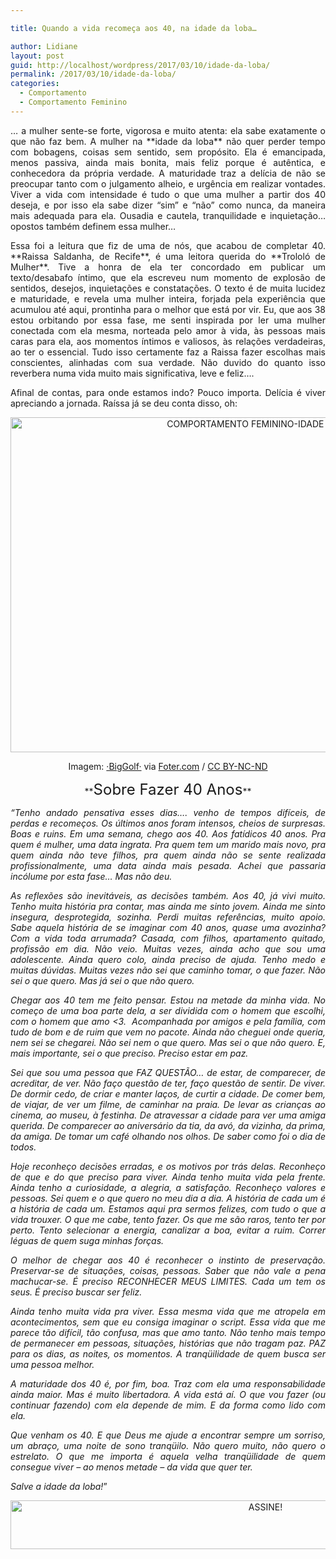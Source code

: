 ```yaml
---

title: Quando a vida recomeça aos 40, na idade da loba…

author: Lidiane
layout: post
guid: http://localhost/wordpress/2017/03/10/idade-da-loba/
permalink: /2017/03/10/idade-da-loba/
categories:
  - Comportamento
  - Comportamento Feminino
---
```

<p align="justify">
  … a mulher sente-se forte, vigorosa e muito atenta: ela sabe exatamente o que não faz bem. A mulher na **idade da loba** não quer perder tempo com bobagens, coisas sem sentido, sem propósito. Ela é emancipada, menos passiva, ainda mais bonita, mais feliz porque é autêntica, e conhecedora da própria verdade. A maturidade traz a delícia de não se preocupar tanto com o julgamento alheio, e urgência em realizar vontades. Viver a vida com intensidade é tudo o que uma mulher a partir dos 40 deseja, e por isso ela sabe dizer “sim” e “não” como nunca, da maneira mais adequada para ela. Ousadia e cautela, tranquilidade e inquietação… opostos também definem essa mulher…
</p>

<p align="justify">
  Essa foi a leitura que fiz de uma de nós, que acabou de completar 40. **Raissa Saldanha, de Recife**, é uma leitora querida do **Trololó de Mulher**. Tive a honra de ela ter concordado em publicar um texto/desabafo íntimo, que ela escreveu num momento de explosão de sentidos, desejos, inquietações e constatações. O texto é de muita lucidez e maturidade, e revela uma mulher inteira, forjada pela experiência que acumulou até aqui, prontinha para o melhor que está por vir. Eu, que aos 38 estou orbitando por essa fase, me senti inspirada por ler uma mulher conectada com ela mesma, norteada pelo amor à vida, às pessoas mais caras para ela, aos momentos íntimos e valiosos, às relações verdadeiras, ao ter o essencial. Tudo isso certamente faz a Raissa fazer escolhas mais conscientes, alinhadas com sua verdade. Não duvido do quanto isso reverbera numa vida muito mais significativa, leve e feliz&#8230;.
</p>

<p align="justify">
  Afinal de contas, para onde estamos indo? Pouco importa. Delícia é viver apreciando a jornada. Raíssa já se deu conta disso, oh:
</p>

<p align="center">
  <img class="alignnone size-full wp-image-13588" src="http://www.trololodemulher.com.br/blog/wp-content/uploads/2017/03/COMPORTAMENTO-FEMININO-IDADE-DA-LOBA.jpg" alt="COMPORTAMENTO FEMININO-IDADE DA LOBA" width="800" height="536" />
</p>

<p align="center">
  Imagem: <a href="https://www.flickr.com/photos/biggolf/2192225356/" target="_blank">·BigGolf·</a> via <a href="http://foter.com/re/6a88bd" target="_blank">Foter.com</a> / <a href="http://creativecommons.org/licenses/by-nc-nd/2.0/" target="_blank">CC BY-NC-ND</a>
</p>

<p align="center">
  **<span style="font-size: x-large;">Sobre Fazer 40 Anos</span>**
</p>

<p align="justify">
  <em>“Tenho andado pensativa esses dias&#8230;. venho de tempos difíceis, de perdas e recomeços. Os últimos anos foram intensos, cheios de surpresas. Boas e ruins. </em><em>Em uma semana, chego aos 40. Aos fatídicos 40 anos. Pra quem é mulher, uma data ingrata. Pra quem tem um marido mais novo, pra quem ainda não teve filhos, pra quem ainda não se sente realizada profissionalmente, uma data ainda mais pesada. Achei que passaria incólume por esta fase&#8230; Mas não deu.</em>
</p>

<p align="justify">
  <em>As reflexões são inevitáveis, as decisões também. Aos 40, já vivi muito. Tenho muita história pra contar, mas ainda me sinto jovem. Ainda me sinto insegura, desprotegida, sozinha. Perdi muitas referências, muito apoio. Sabe aquela história de se imaginar com 40 anos, quase uma avozinha? Com a vida toda arrumada? Casada, com filhos, apartamento quitado, profissão em dia. Não veio. Muitas vezes, ainda acho que sou uma adolescente. Ainda quero colo, ainda preciso de ajuda. Tenho medo e muitas dúvidas. Muitas vezes não sei que caminho tomar, o que fazer. Não sei o que quero. Mas já sei o que não quero.</em>
</p>

<p align="justify">
  <em>Chegar aos 40 tem me feito pensar. Estou na metade da minha vida. No começo de uma boa parte dela, a ser dividida com o homem que escolhi, com o homem que amo <3.  Acompanhada por amigos e pela família, com tudo de bom e de ruim que vem no pacote. Ainda não cheguei onde queria, nem sei se chegarei. Não sei nem o que quero. Mas sei o que não quero. E, mais importante, sei o que preciso. Preciso estar em paz. </em>
</p>

<p align="justify">
  <em>Sei que sou uma pessoa que FAZ QUESTÃO… de estar, de comparecer, de acreditar, de ver. Não faço questão de ter, faço questão de sentir. De viver. De dormir cedo, de criar e manter laços, de curtir a cidade. De comer bem, de viajar, de ver um filme, de caminhar na praia. De levar as crianças ao cinema, ao museu, à festinha. De atravessar a cidade para ver uma amiga querida. De comparecer ao aniversário da tia, da avó, da vizinha, da prima, da amiga. De tomar um café olhando nos olhos. De saber como foi o dia de todos.</em>
</p>

<p align="justify">
  <em>Hoje reconheço decisões erradas, e os motivos por trás delas. Reconheço de que e do que preciso para viver. Ainda tenho muita vida pela frente. Ainda tenho a curiosidade, a alegria, a satisfação. Reconheço valores e pessoas. Sei quem e o que quero no meu dia a dia. A história de cada um é a história de cada um. Estamos aqui pra sermos felizes, com tudo o que a vida trouxer. O que me cabe, tento fazer. Os que me são raros, tento ter por perto. Tento selecionar a energia, canalizar a boa, evitar a ruim. Correr léguas de quem suga minhas forças.</em>
</p>

<p align="justify">
  <em>O melhor de chegar aos 40 é reconhecer o instinto de preservação. Preservar-se de situações, coisas, pessoas. Saber que não vale a pena machucar-se. É preciso RECONHECER MEUS LIMITES. Cada um tem os seus. É preciso buscar ser feliz. </em>
</p>

<p align="justify">
  <em>Ainda tenho muita vida pra viver. Essa mesma vida que me atropela em acontecimentos, sem que eu consiga imaginar o script. Essa vida que me parece tão difícil, tão confusa, mas que amo tanto. Não tenho mais tempo de permanecer em pessoas, situações, histórias que não tragam paz. PAZ para os dias, as noites, os momentos. A tranqüilidade de quem busca ser uma pessoa melhor.</em>
</p>

<p align="justify">
  <em>A maturidade dos 40 é, por fim, boa. Traz com ela uma responsabilidade ainda maior. Mas é muito libertadora. A vida está aí. O que vou fazer (ou continuar fazendo) com ela depende de mim. E da forma como lido com ela.</em>
</p>

<p align="justify">
  <em>Que venham os 40. E que Deus me ajude a encontrar sempre um sorriso, um abraço, uma noite de sono tranqüilo. Não quero muito, não quero o estrelato. O que me importa é aquela velha tranqüilidade de quem consegue viver – ao menos metade – da vida que quer ter.</em>
</p>

<p align="justify">
  <em>Salve a idade da loba!</em>”
</p>

<p align="center">
  <a href="http://feedburner.google.com/fb/a/mailverify?uri=blogbichafemea&loc=pt_BR" target="_blank"><img class="alignnone size-full wp-image-10439" src="http://www.trololodemulher.com.br/blog/wp-content/uploads/2014/09/ASSINE.png" alt="ASSINE!" width="800" height="78" /></a>
</p>

<p align="justify">